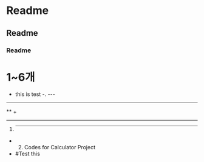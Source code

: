 # Readme
## Readme
### Readme
# 1~6개

- this is test
-. ---
----

**
+
***
 1. ****


+ 2. Codes for Calculator Project
+ #Test this
